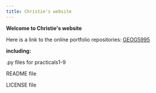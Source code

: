```yaml
---
title: Christie's website
---
```


**Welcome to Christie's website**

Here is a link to the online portfolio repositories:
[GEOG5995](https://github.com/christieio/geog5995)

**including:**

.py files for practicals1-9

README file

LICENSE file 

